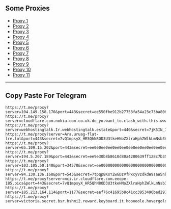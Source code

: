 Some Proxies
---
- [Proxy 1](https://t.me/proxy?server=104.149.158.170&port=443&secret=ee550fbe912b27753fa54a23c73ba806346d792e6972616e63656c6c2e6972)
- [Proxy 2](https://t.me/proxy?server=cloudflare.com.nokia.com.co.uk.do_yo.want_to.clash_with.this.www.microsoft.com.there_is_no.place_like.localhost.www.bing.com.count_with_me.cyou.com.now_sudo.rm_rf.ddns.net.we_are_here.again_to_fight.everyone.i_am.the_internet.special_wayob.blackmile.cfd.&port=443&secret=7gAAAAAAAAAAAAAAAAAAAABkeHNoZXlraHphZWlkLmNsb3VkZnJvbnQubmV0)
- [Proxy 3](https://t.me/proxy?server=webhostingtalk.Ir.webhostingtalk.estate&port=440&secret=7jK5IN_7UWQwKOL2uHjU6sF3d3cuZ29vZ2xlLnNob3A)
- [Proxy 4](https://t.me/proxy?server=Ara.uruag-flat-lre.lol&port=443&secret=7vQ1mpsyX_HR5QhN8OD3U3tkeHNoZXlraHphZWlkLmNsb3VkZnJvbnQubmV0)
- [Proxy 5](https://t.me/proxy?server=65.109.15.202&port=443&secret=ee0e0ee0ee0ee0ee0ee0ee0ee0ee0ee0ee7777772e727562696b612e616272696b612e616d726963612e66756e)
- [Proxy 6](https://t.me/proxy?server=194.5.207.189&port=443&secret=ee9e30b8b8610d80a4280639ff128c7b356a7573746963652e7669632e676f762e6175)
- [Proxy 7](https://t.me/proxy?server=103.105.50.140&port=34570&secret=ee000000000000000000000000000000006d79736f6e2e64756f6c696e676f2e636f6d)
- [Proxy 8](https://t.me/proxy?server=94.130.136.168&port=543&secret=7tpqp8KsYZwGDzVfPxcyVzdkdW9saW5nby5jb20)
- [Proxy 9](https://t.me/proxy?server=mci.ir.cloudflare.com.eeope-185.pics&port=443&secret=7vQ1mpsyX_HR5QhN8OD3U3tkeHNoZXlraHphZWlkLmNsb3VkZnJvbnQubmV0)
- [Proxy 10](https://t.me/proxy?server=185.213.164.114&port=1177&secret=eef76c41695b8c41cc3953496bad2917e073332e616d617a6f6e6177732e636f6d)
- [Proxy 11](https://t.me/proxy?server=victoria.secret.bsr.hshmi2.reward.keyboard.it.hooooole.hovergold.father.satgin.qmark.www.sssdigik.iranservers.com.bing.com.gmail.jacket.gnic.ir.thisisme.ir.mihanwebhost.sejhost.udfuk.986.varzesh3.ddns.net.dynu.cfeccom.nip.whatsmyip.bye.jokertime.website.&port=443&secret=7gAAAAAAAAAAAAAAAAAAAABjLnJwcnMtY2RuLmNvbQ)
---
Copy Paste For Telegram
---
```
https://t.me/proxy?server=104.149.158.170&port=443&secret=ee550fbe912b27753fa54a23c73ba806346d792e6972616e63656c6c2e6972
https://t.me/proxy?server=cloudflare.com.nokia.com.co.uk.do_yo.want_to.clash_with.this.www.microsoft.com.there_is_no.place_like.localhost.www.bing.com.count_with_me.cyou.com.now_sudo.rm_rf.ddns.net.we_are_here.again_to_fight.everyone.i_am.the_internet.special_wayob.blackmile.cfd.&port=443&secret=7gAAAAAAAAAAAAAAAAAAAABkeHNoZXlraHphZWlkLmNsb3VkZnJvbnQubmV0
https://t.me/proxy?server=webhostingtalk.Ir.webhostingtalk.estate&port=440&secret=7jK5IN_7UWQwKOL2uHjU6sF3d3cuZ29vZ2xlLnNob3A
https://t.me/proxy?server=Ara.uruag-flat-lre.lol&port=443&secret=7vQ1mpsyX_HR5QhN8OD3U3tkeHNoZXlraHphZWlkLmNsb3VkZnJvbnQubmV0
https://t.me/proxy?server=65.109.15.202&port=443&secret=ee0e0ee0ee0ee0ee0ee0ee0ee0ee0ee0ee7777772e727562696b612e616272696b612e616d726963612e66756e
https://t.me/proxy?server=194.5.207.189&port=443&secret=ee9e30b8b8610d80a4280639ff128c7b356a7573746963652e7669632e676f762e6175
https://t.me/proxy?server=103.105.50.140&port=34570&secret=ee000000000000000000000000000000006d79736f6e2e64756f6c696e676f2e636f6d
https://t.me/proxy?server=94.130.136.168&port=543&secret=7tpqp8KsYZwGDzVfPxcyVzdkdW9saW5nby5jb20
https://t.me/proxy?server=mci.ir.cloudflare.com.eeope-185.pics&port=443&secret=7vQ1mpsyX_HR5QhN8OD3U3tkeHNoZXlraHphZWlkLmNsb3VkZnJvbnQubmV0
https://t.me/proxy?server=185.213.164.114&port=1177&secret=eef76c41695b8c41cc3953496bad2917e073332e616d617a6f6e6177732e636f6d
https://t.me/proxy?server=victoria.secret.bsr.hshmi2.reward.keyboard.it.hooooole.hovergold.father.satgin.qmark.www.sssdigik.iranservers.com.bing.com.gmail.jacket.gnic.ir.thisisme.ir.mihanwebhost.sejhost.udfuk.986.varzesh3.ddns.net.dynu.cfeccom.nip.whatsmyip.bye.jokertime.website.&port=443&secret=7gAAAAAAAAAAAAAAAAAAAABjLnJwcnMtY2RuLmNvbQ
```
